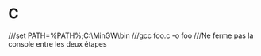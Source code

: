 # C

///set PATH=%PATH%;C:\MinGW\bin
///gcc foo.c -o foo
///Ne ferme pas la console entre les deux étapes
